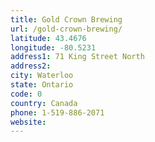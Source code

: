 ```yaml
---
title: Gold Crown Brewing
url: /gold-crown-brewing/
latitude: 43.4676
longitude: -80.5231
address1: 71 King Street North
address2: 
city: Waterloo
state: Ontario
code: 0
country: Canada
phone: 1-519-886-2071
website: 
---
```


